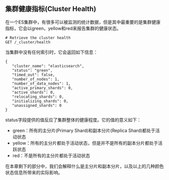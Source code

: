 ## 集群健康指标(Cluster Health) ##

在一个ES集群中，有很多可以被监测的统计数据，但是其中最重要的是集群健康指标，它会以green，yellow和red来报告集群的健康状态。

```
# Retrieve the cluster health
GET /_cluster/health
```

当集群中没有任何索引时，它会返回如下信息：

```
{
   "cluster_name": "elasticsearch",
   "status": "green",
   "timed_out": false,
   "number_of_nodes": 1,
   "number_of_data_nodes": 1,
   "active_primary_shards": 0,
   "active_shards": 0,
   "relocating_shards": 0,
   "initializing_shards": 0,
   "unassigned_shards": 0
}
```

status字段提供的值反应了集群整体的健康程度。它的值的意义如下：

- green：所有的主分片(Primary Shard)和副本分片(Replica Shard)都处于活动状态
- yellow：所有的主分片都处于活动状态，但是并不是所有的副本分片都处于活跃状态
- red：不是所有的主分片都处于活动状态

在本章剩下的部分中，我们会解释什么是主分片和副本分片，以及以上的几种颜色状态信息所带来的实际影响。
